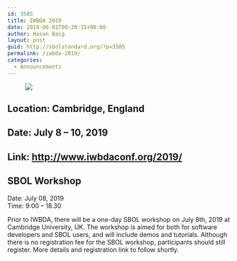 ```yaml
---
id: 3505
title: IWBDA 2019
date: 2019-06-01T00:20:15+00:00
author: Hasan Baig
layout: post
guid: http://sbolstandard.org/?p=3505
permalink: /iwbda-2019/
categories:
  - Announcements
---
```

<figure class="wp-block-image">
  <img src="https://www.iwbdaconf.org/2019/images/IWBDA2019.png">
</figure> 

## Location: Cambridge, England

## Date: July 8 &#8211; 10, 2019

## Link: <http://www.iwbdaconf.org/2019/>

## SBOL Workshop

Date: July 08, 2019  
Time: 9:00 &#8211; 18.30  
  
Prior to IWBDA, there will be a one-day SBOL workshop on July 8th, 2019 at Cambridge University, UK. The workshop is aimed for both for software developers and SBOL users, and will include demos and tutorials. Although there is no registration fee for the SBOL workshop, participants should still register. More details and registration link to follow shortly.